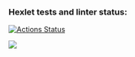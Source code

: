 ### Hexlet tests and linter status:
[![Actions Status](https://github.com/nikos1991/frontend-project-44/actions/workflows/hexlet-check.yml/badge.svg)](https://github.com/nikos1991/frontend-project-44/actions)

<a href="https://codeclimate.com/github/nikos1991/frontend-project-44/maintainability"><img src="https://api.codeclimate.com/v1/badges/1f5a2ba826eb74b1c76b/maintainability" /></a>

